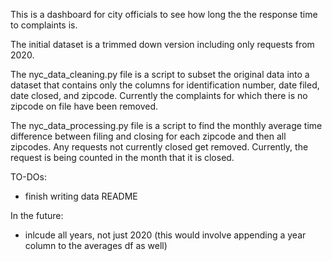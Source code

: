 This is a dashboard for city officials to see how long the the response time to complaints is.

The initial dataset is a trimmed down version including only requests from 2020.

The nyc_data_cleaning.py file is a script to subset the original data into a dataset that contains only the columns for identification number, date filed, date closed, and zipcode. Currently the complaints for which there is no zipcode on file have been removed.

The nyc_data_processing.py file is a script to find the monthly average time difference between filing and closing for each zipcode and then all zipcodes. Any requests not currently closed get removed. Currently, the request is being counted in the month that it is closed.

TO-DOs:
- finish writing data README

In the future:
- inlcude all years, not just 2020 (this would involve appending a year column to the averages df as well)
